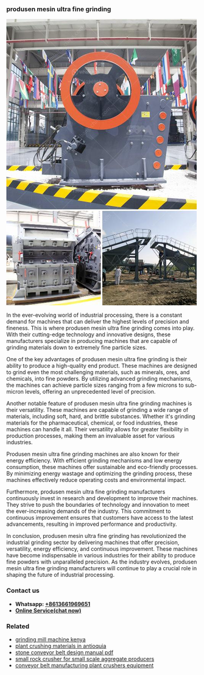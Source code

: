 <h3>produsen mesin ultra fine grinding</h3><img src='1706767041.jpg' alt=''><p>In the ever-evolving world of industrial processing, there is a constant demand for machines that can deliver the highest levels of precision and fineness. This is where produsen mesin ultra fine grinding comes into play. With their cutting-edge technology and innovative designs, these manufacturers specialize in producing machines that are capable of grinding materials down to extremely fine particle sizes.</p><p>One of the key advantages of produsen mesin ultra fine grinding is their ability to produce a high-quality end product. These machines are designed to grind even the most challenging materials, such as minerals, ores, and chemicals, into fine powders. By utilizing advanced grinding mechanisms, the machines can achieve particle sizes ranging from a few microns to sub-micron levels, offering an unprecedented level of precision.</p><p>Another notable feature of produsen mesin ultra fine grinding machines is their versatility. These machines are capable of grinding a wide range of materials, including soft, hard, and brittle substances. Whether it's grinding materials for the pharmaceutical, chemical, or food industries, these machines can handle it all. Their versatility allows for greater flexibility in production processes, making them an invaluable asset for various industries.</p><p>Produsen mesin ultra fine grinding machines are also known for their energy efficiency. With efficient grinding mechanisms and low energy consumption, these machines offer sustainable and eco-friendly processes. By minimizing energy wastage and optimizing the grinding process, these machines effectively reduce operating costs and environmental impact.</p><p>Furthermore, produsen mesin ultra fine grinding manufacturers continuously invest in research and development to improve their machines. They strive to push the boundaries of technology and innovation to meet the ever-increasing demands of the industry. This commitment to continuous improvement ensures that customers have access to the latest advancements, resulting in improved performance and productivity.</p><p>In conclusion, produsen mesin ultra fine grinding has revolutionized the industrial grinding sector by delivering machines that offer precision, versatility, energy efficiency, and continuous improvement. These machines have become indispensable in various industries for their ability to produce fine powders with unparalleled precision. As the industry evolves, produsen mesin ultra fine grinding manufacturers will continue to play a crucial role in shaping the future of industrial processing.</p><h3>Contact us</h3><ul><li><strong>Whatsapp:&nbsp;<a href="https://wa.me/8613661969651">+8613661969651</a></strong></li><li><a href="https://swt.shibang-china.com/?git&amp;zhl&amp;produsen mesin ultra fine grinding"><strong>Online Service(chat now)</strong></a></li></ul><h3>Related</h3><ul><li><a href='grinding mill machine kenya.md'>grinding mill machine kenya</a></li><li><a href='plant crushing materials in antioquia.md'>plant crushing materials in antioquia</a></li><li><a href='stone conveyor belt design manual pdf.md'>stone conveyor belt design manual pdf</a></li><li><a href='small rock crusher for small scale aggregate producers.md'>small rock crusher for small scale aggregate producers</a></li><li><a href='conveyor belt manufacturing plant crushers equipment.md'>conveyor belt manufacturing plant crushers equipment</a></li></ul>